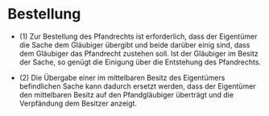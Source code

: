 # Bestellung

- (1) Zur Bestellung des Pfandrechts ist erforderlich, dass der Eigentümer die Sache dem Gläubiger übergibt und beide darüber einig sind, dass dem Gläubiger das Pfandrecht zustehen soll. Ist der Gläubiger im Besitz der Sache, so genügt die Einigung über die Entstehung des Pfandrechts.

- (2) Die Übergabe einer im mittelbaren Besitz des Eigentümers befindlichen Sache kann dadurch ersetzt werden, dass der Eigentümer den mittelbaren Besitz auf den Pfandgläubiger überträgt und die Verpfändung dem Besitzer anzeigt.

